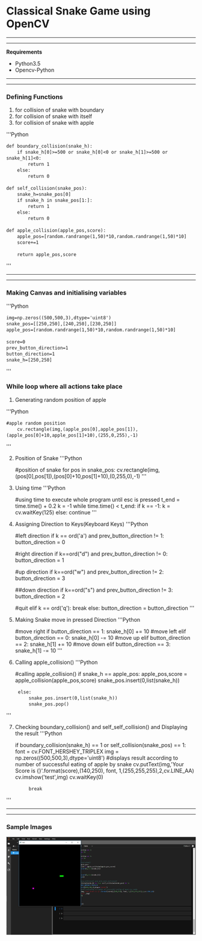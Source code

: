 # **Classical Snake Game using OpenCV** 
---
---
**Requirements**
* Python3.5
* Opencv-Python
---
---
### Defining Functions
1. for collision of snake with boundary
2. for collision of snake with itself
3. for collision of snake with apple

'''Python

    def boundary_collision(snake_h):    
        if snake_h[0]>=500 or snake_h[0]<0 or snake_h[1]>=500 or snake_h[1]<0:
            return 1
        else:
            return 0

    def self_collision(snake_pos):
        snake_h=snake_pos[0]
        if snake_h in snake_pos[1:]:
            return 1
        else:
            return 0

    def apple_collision(apple_pos,score):
        apple_pos=[random.randrange(1,50)*10,random.randrange(1,50)*10]
        score+=1
        
        return apple_pos,score
'''

---
---
### Making Canvas and initialising variables
'''Python

    img=np.zeros((500,500,3),dtype='uint8')
    snake_pos=[[250,250],[240,250],[230,250]]
    apple_pos=[random.randrange(1,50)*10,random.randrange(1,50)*10]

    score=0
    prev_button_direction=1
    button_direction=1
    snake_h=[250,250]
'''

### While loop where all actions take place 

1. Generating random position of apple
 
'''Python

    #apple random position
        cv.rectangle(img,(apple_pos[0],apple_pos[1]),(apple_pos[0]+10,apple_pos[1]+10),(255,0,255),-1)

'''

2. Position of Snake
'''Python

     #position of snake
        for pos in snake_pos:
            cv.rectangle(img,(pos[0],pos[1]),(pos[0]+10,pos[1]+10),(0,255,0),-1)
'''

3. Using time
'''Python

     #using time to execute whole program until esc is pressed
        t_end = time.time() + 0.2
        k = -1
        while time.time() < t_end:
            if k == -1:
                k = cv.waitKey(125)
            else:
                continue
'''

4. Assigning Direction to Keys(Keyboard Keys)
'''Python

    #left direction
        if k == ord('a') and prev_button_direction != 1:
            button_direction = 0
    
    #right direction
    if k==ord("d") and prev_button_direction != 0:
        button_direction = 1
        
    #up direction
    if k==ord("w") and prev_button_direction != 2:
        button_direction = 3
        
    ##down direction
    if k==ord("s") and prev_button_direction != 3:
        button_direction = 2
    
    #quit
    elif k == ord('q'):
        break
    else:
        button_direction = button_direction
'''

5. Making Snake move in pressed Direction
'''Python

     #move right
        if button_direction == 1:
            snake_h[0] += 10
        #move left
        elif button_direction == 0:
            snake_h[0] -= 10
        #move up
        elif button_direction == 2:
            snake_h[1] += 10
        #move down
        elif button_direction == 3:
            snake_h[1] -= 10
'''

6. Calling apple_collision()
'''Python

    #calling apple_collision() 
        if snake_h == apple_pos:
            apple_pos,score = apple_collision(apple_pos,score)
            snake_pos.insert(0,list(snake_h))

        else:
            snake_pos.insert(0,list(snake_h))
            snake_pos.pop()
'''

7. Checking boundary_collision() and self_self_collision() and Displaying the result
'''Python

     if boundary_collision(snake_h) == 1 or self_collision(snake_pos) == 1:
            font = cv.FONT_HERSHEY_TRIPLEX
            img = np.zeros((500,500,3),dtype='uint8')
            #displays result according to number of successful eating of apple by snake
            cv.putText(img,'Your Score is {}'.format(score),(140,250), font, 1,(255,255,255),2,cv.LINE_AA)
            cv.imshow('test',img)
            cv.waitKey(0)

            break
'''

---
---
### Sample Images 

![image](./images_doc/01.jpg)


